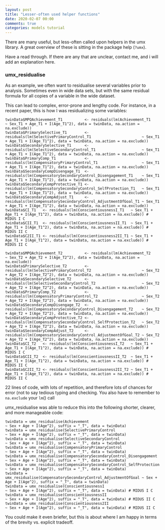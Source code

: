 ```yaml
---
layout: post
title: "Lesser-often used helper functions"
date: 2020-02-07 00:00
comments: true
categories: models tutorial
---
```


There are many useful, but less-often called upon helpers in the umx library.
A great overview of these is sitting in the package help (`?umx`).

Have a read through. If there are any that are unclear, contact me, and i will add an explanation here.

### umx_residualise

As an example, we often want to residualise several variables prior to analysis. Sometimes even in wide data sets, but with the same residual 
formula for all copies of a variable in the wide dataset.

This can lead to complex, error-prone and lengthy code. For instance, in a recent paper, this is how I was residualizing some variables:

```splus
twinData$MPQAchievement_T1          <- residuals(lm(Achievement_T1                                   ~ Sex_T1 + Age_T1 + I(Age_T1^2), data = twinData, na.action = na.exclude))
twinData$PrimarySelective_T1        <- residuals(lm(SelectivePrimaryControl_T1                       ~ Sex_T1 + Age_T1 + I(Age_T1^2), data = twinData, na.action = na.exclude))
twinData$SecondarySelective_T1      <- residuals(lm(SelectiveSecondaryControl_T1                     ~ Sex_T1 + Age_T1 + I(Age_T1^2), data = twinData, na.action = na.exclude))
twinData$PrimaryComp_T1             <- residuals(lm(CompensatoryPrimaryControl_T1                    ~ Sex_T1 + Age_T1 + I(Age_T1^2), data = twinData, na.action = na.exclude))
twinData$SecondaryCompDisengage_T1  <- residuals(lm(CompensatorySecondaryControl_Disengagement_T1    ~ Sex_T1 + Age_T1 + I(Age_T1^2), data = twinData, na.action = na.exclude))
twinData$SecondaryCompProtective_T1 <- residuals(lm(CompensatorySecondaryControl_SelfProtection_T1   ~ Sex_T1 + Age_T1 + I(Age_T1^2), data = twinData, na.action = na.exclude))
twinData$SecondaryCompAdjust_T1     <- residuals(lm(CompensatorySecondaryControl_AdjustmentOfGoal_T1 ~ Sex_T1 + Age_T1 + I(Age_T1^2), data = twinData, na.action = na.exclude))
twinData$CI_T1   <- residuals(lm(ConscientiousnessI_T1   ~ Sex_T1 + Age_T1 + I(Age_T1^2), data = twinData, na.action = na.exclude)) # MIDUS I C
twinData$CII_T1  <- residuals(lm(ConscientiousnessII_T1  ~ Sex_T1 + Age_T1 + I(Age_T1^2), data = twinData, na.action = na.exclude)) # MIDUS II C
twinData$C2II_T1 <- residuals(lm(Conscientiousness2II_T1 ~ Sex_T1 + Age_T1 + I(Age_T1^2), data = twinData, na.action = na.exclude)) # MIDUS II C
                                                                                                                                                                   
twinData$MPQAchievement_T2          <- residuals(lm(Achievement_T2                                   ~ Sex_T2 + Age_T2 + I(Age_T2^2), data = twinData, na.action = na.exclude))
twinData$PrimarySelective_T2        <- residuals(lm(SelectivePrimaryControl_T2                       ~ Sex_T2 + Age_T2 + I(Age_T2^2), data = twinData, na.action = na.exclude))
twinData$SecondarySelective_T2      <- residuals(lm(SelectiveSecondaryControl_T2                     ~ Sex_T2 + Age_T2 + I(Age_T2^2), data = twinData, na.action = na.exclude))
twinData$PrimaryComp_T2             <- residuals(lm(CompensatoryPrimaryControl_T2                    ~ Sex_T2 + Age_T2 + I(Age_T2^2), data = twinData, na.action = na.exclude))
twinData$SecondaryCompDisengage_T2  <- residuals(lm(CompensatorySecondaryControl_Disengagement_T2    ~ Sex_T2 + Age_T2 + I(Age_T2^2), data = twinData, na.action = na.exclude))
twinData$SecondaryCompProtective_T2 <- residuals(lm(CompensatorySecondaryControl_SelfProtection_T2   ~ Sex_T2 + Age_T2 + I(Age_T2^2), data = twinData, na.action = na.exclude))
twinData$SecondaryCompAdjust_T2     <- residuals(lm(CompensatorySecondaryControl_AdjustmentOfGoal_T2 ~ Sex_T2 + Age_T2 + I(Age_T2^2), data = twinData, na.action = na.exclude))
twinData$CI_T2   <- residuals(lm(ConscientiousnessI_T2   ~ Sex_T1 + Age_T1 + I(Age_T1^2), data = twinData, na.action = na.exclude)) # MIDUS I C
twinData$CII_T2  <- residuals(lm(ConscientiousnessII_T2  ~ Sex_T1 + Age_T1 + I(Age_T1^2), data = twinData, na.action = na.exclude)) # MIDUS II C
twinData$C2II_T2 <- residuals(lm(Conscientiousness2II_T2 ~ Sex_T1 + Age_T1 + I(Age_T1^2), data = twinData, na.action = na.exclude)) # MIDUS II C

```

22 lines of code, with lots of repetition, and therefore lots of chances for error (not to say tedious typing and checking.
You also have to remember to `na.exclude` your `lm`() call

umx_residualise was able to reduce this into the following shorter, clearer, and more manageable code:

```splus
twinData = umx_residualise(Achievement                                   ~ Sex + Age + I(Age^2), suffix = "_T", data = twinData)
twinData = umx_residualise(SelectivePrimaryControl                       ~ Sex + Age + I(Age^2), suffix = "_T", data = twinData)
twinData = umx_residualise(SelectiveSecondaryControl                     ~ Sex + Age + I(Age^2), suffix = "_T", data = twinData)
twinData = umx_residualise(CompensatoryPrimaryControl                    ~ Sex + Age + I(Age^2), suffix = "_T", data = twinData)
twinData = umx_residualise(CompensatorySecondaryControl_Disengagement    ~ Sex + Age + I(Age^2), suffix = "_T", data = twinData)
twinData = umx_residualise(CompensatorySecondaryControl_SelfProtection   ~ Sex + Age + I(Age^2), suffix = "_T", data = twinData)
twinData = umx_residualise(CompensatorySecondaryControl_AdjustmentOfGoal ~ Sex + Age + I(Age^2), suffix = "_T", data = twinData)
twinData = umx_residualise(ConscientiousnessI                            ~ Sex + Age + I(Age^2), suffix = "_T", data = twinData) # MIDUS I C
twinData = umx_residualise(ConscientiousnessII                           ~ Sex + Age + I(Age^2), suffix = "_T", data = twinData) # MIDUS II C
twinData = umx_residualise(Conscientiousness2II                          ~ Sex + Age + I(Age^2), suffix = "_T", data = twinData) # MIDUS II C

```

You could make it even briefer, but this is about where I am happy in terms of the brevity vs. explicit tradeoff.

